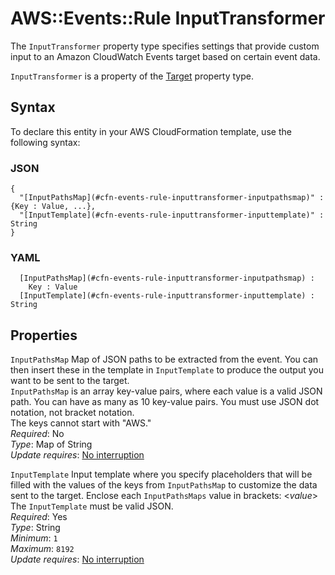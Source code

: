 # AWS::Events::Rule InputTransformer<a name="aws-properties-events-rule-inputtransformer"></a>

The `InputTransformer` property type specifies settings that provide custom input to an Amazon CloudWatch Events target based on certain event data\.

 `InputTransformer` is a property of the [Target](https://docs.aws.amazon.com/AWSCloudFormation/latest/UserGuide/aws-properties-events-rule-target.html) property type\.

## Syntax<a name="aws-properties-events-rule-inputtransformer-syntax"></a>

To declare this entity in your AWS CloudFormation template, use the following syntax:

### JSON<a name="aws-properties-events-rule-inputtransformer-syntax.json"></a>

```
{
  "[InputPathsMap](#cfn-events-rule-inputtransformer-inputpathsmap)" : {Key : Value, ...},
  "[InputTemplate](#cfn-events-rule-inputtransformer-inputtemplate)" : String
}
```

### YAML<a name="aws-properties-events-rule-inputtransformer-syntax.yaml"></a>

```
﻿  [InputPathsMap](#cfn-events-rule-inputtransformer-inputpathsmap) : 
    Key : Value
﻿  [InputTemplate](#cfn-events-rule-inputtransformer-inputtemplate) : String
```

## Properties<a name="aws-properties-events-rule-inputtransformer-properties"></a>

`InputPathsMap`  <a name="cfn-events-rule-inputtransformer-inputpathsmap"></a>
Map of JSON paths to be extracted from the event\. You can then insert these in the template in `InputTemplate` to produce the output you want to be sent to the target\.  
 `InputPathsMap` is an array key\-value pairs, where each value is a valid JSON path\. You can have as many as 10 key\-value pairs\. You must use JSON dot notation, not bracket notation\.  
The keys cannot start with "AWS\."   
*Required*: No  
*Type*: Map of String  
*Update requires*: [No interruption](https://docs.aws.amazon.com/AWSCloudFormation/latest/UserGuide/using-cfn-updating-stacks-update-behaviors.html#update-no-interrupt)

`InputTemplate`  <a name="cfn-events-rule-inputtransformer-inputtemplate"></a>
Input template where you specify placeholders that will be filled with the values of the keys from `InputPathsMap` to customize the data sent to the target\. Enclose each `InputPathsMaps` value in brackets: <*value*> The `InputTemplate` must be valid JSON\.  
*Required*: Yes  
*Type*: String  
*Minimum*: `1`  
*Maximum*: `8192`  
*Update requires*: [No interruption](https://docs.aws.amazon.com/AWSCloudFormation/latest/UserGuide/using-cfn-updating-stacks-update-behaviors.html#update-no-interrupt)